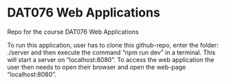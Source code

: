 # DAT076 Web Applications
 Repo for the course DAT076 Web Applications

To run this application, user has to clone this github-repo, enter the folder: ./server and then execute the command “npm run dev” in a terminal.
This will start a server on “localhost:8080”. To access the web application the user then needs to open their browser and open the web-page “localhost:8080”.
